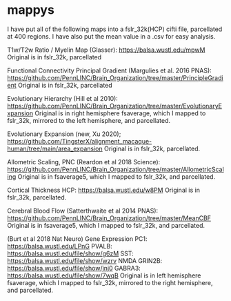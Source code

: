 # mappys

I have put all of the following maps into a fslr_32k(HCP) cifti file, parcellated at 400 regions.
I have also put the mean value in a .csv for easy analysis.


T1w/T2w Ratio / Myelin Map (Glasser): https://balsa.wustl.edu/mpwM
Original is in fslr_32k, parcellated

Functional Connectivity Principal Gradient (Margulies et al. 2016 PNAS): https://github.com/PennLINC/Brain_Organization/tree/master/PrincipleGradient
Original is in fslr_32k, parcellated

Evolutionary Hierarchy (Hill et al 2010): https://github.com/PennLINC/Brain_Organization/tree/master/EvolutionaryExpansion
Original is in right hemisphere fsaverage, which I mapped to fslr_32k, mirrored to the left hemisphere, and parcellated.

Evolutionary Expansion (new, Xu 2020); https://github.com/TingsterX/alignment_macaque-human/tree/main/area_expansion
Original is in fslr_32k, parcellated.

Allometric Scaling, PNC (Reardon et al 2018 Science): https://github.com/PennLINC/Brain_Organization/tree/master/AllometricScaling
Original is in fsaverage5, which I mapped to fslr_32k, and parcellated.

Cortical Thickness HCP: https://balsa.wustl.edu/w8PM
Original is in fslr_32k, parcellated.

Cerebral Blood Flow (Satterthwaite et al 2014 PNAS): https://github.com/PennLINC/Brain_Organization/tree/master/MeanCBF
Original is in fsaverage5, which I mapped to fslr_32k, and parcellated.

(Burt et al 2018 Nat Neuro)
Gene Expression PC1: https://balsa.wustl.edu/LPnG
PVALB: https://balsa.wustl.edu/file/show/g6zM
SST: https://balsa.wustl.edu/file/show/wzrv
NMDA GRIN2B: https://balsa.wustl.edu/file/show/jnj0
GABRA3: https://balsa.wustl.edu/file/show/7wqB
Original is in left hemisphere fsaverage, which I mapped to fslr_32k, mirrored to the right hemisphere, and parcellated.
